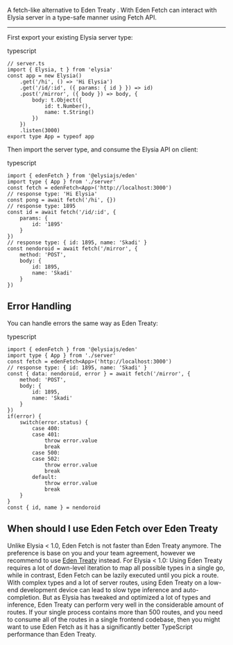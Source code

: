 A fetch-like alternative to Eden Treaty .
With Eden Fetch can interact with Elysia server in a type-safe manner using Fetch API.

---

First export your existing Elysia server type:

typescript
```
// server.ts
import { Elysia, t } from 'elysia'
const app = new Elysia()
    .get('/hi', () => 'Hi Elysia')
    .get('/id/:id', ({ params: { id } }) => id)
    .post('/mirror', ({ body }) => body, {
        body: t.Object({
            id: t.Number(),
            name: t.String()
        })
    })
    .listen(3000)
export type App = typeof app
```

Then import the server type, and consume the Elysia API on client:

typescript
```
import { edenFetch } from '@elysiajs/eden'
import type { App } from './server'
const fetch = edenFetch<App>('http://localhost:3000')
// response type: 'Hi Elysia'
const pong = await fetch('/hi', {})
// response type: 1895
const id = await fetch('/id/:id', {
    params: {
        id: '1895'
    }
})
// response type: { id: 1895, name: 'Skadi' }
const nendoroid = await fetch('/mirror', {
    method: 'POST',
    body: {
        id: 1895,
        name: 'Skadi'
    }
})
```


## Error Handling [​](#error-handling)


You can handle errors the same way as Eden Treaty:

typescript
```
import { edenFetch } from '@elysiajs/eden'
import type { App } from './server'
const fetch = edenFetch<App>('http://localhost:3000')
// response type: { id: 1895, name: 'Skadi' }
const { data: nendoroid, error } = await fetch('/mirror', {
    method: 'POST',
    body: {
        id: 1895,
        name: 'Skadi'
    }
})
if(error) {
    switch(error.status) {
        case 400:
        case 401:
            throw error.value
            break
        case 500:
        case 502:
            throw error.value
            break
        default:
            throw error.value
            break
    }
}
const { id, name } = nendoroid
```


## When should I use Eden Fetch over Eden Treaty [​](#when-should-i-use-eden-fetch-over-eden-treaty)


Unlike Elysia < 1.0, Eden Fetch is not faster than Eden Treaty anymore.
The preference is base on you and your team agreement, however we recommend to use [Eden Treaty](https://elysiajs.com/eden/treaty/overview.html) instead.
For Elysia < 1.0:
Using Eden Treaty requires a lot of down-level iteration to map all possible types in a single go, while in contrast, Eden Fetch can be lazily executed until you pick a route.
With complex types and a lot of server routes, using Eden Treaty on a low-end development device can lead to slow type inference and auto-completion.
But as Elysia has tweaked and optimized a lot of types and inference, Eden Treaty can perform very well in the considerable amount of routes.
If your single process contains more than 500 routes, and you need to consume all of the routes in a single frontend codebase, then you might want to use Eden Fetch as it has a significantly better TypeScript performance than Eden Treaty.